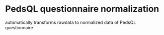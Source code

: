 # PedsQL questionnaire normalization
 automatically transforms rawdata to normalized data of PedsQL questionnaire
